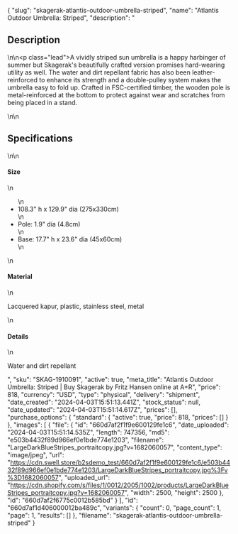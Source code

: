 {
  "slug": "skagerak-atlantis-outdoor-umbrella-striped",
  "name": "Atlantis Outdoor Umbrella: Striped",
  "description": "<h2>Description</h2>\n<!-- split -->\n<p class=\"lead\">A vividly striped sun umbrella is a happy harbinger of summer but Skagerak's beautifully crafted version promises hard-wearing utility as well. The water and dirt repellant fabric has also been leather-reinforced to enhance its strength and a double-pulley system makes the umbrella easy to fold up. Crafted in FSC-certified timber, the wooden pole is metal-reinforced at the bottom to protect against wear and scratches from being placed in a stand.   </p>\n<!-- split -->\n<h2>Specifications</h2>\n<!-- split -->\n<h4>Size</h4>\n<ul>\n<li>108.3\" h x 129.9\" dia (275x330cm)</li>\n<li>Pole: 1.9\" dia (4.8cm)</li>\n<li>Base: 17.7\" h x 23.6\" dia (45x60cm)</li>\n</ul>\n<h4>Material</h4>\n<p><span>Lacquered kapur, plastic, stainless steel, metal</span></p>\n<h4>Details</h4>\n<p>Water and dirt repellant</p>",
  "sku": "SKAG-1910091",
  "active": true,
  "meta_title": "Atlantis Outdoor Umbrella: Striped | Buy Skagerak by Fritz Hansen online at A+R",
  "price": 818,
  "currency": "USD",
  "type": "physical",
  "delivery": "shipment",
  "date_created": "2024-04-03T15:51:13.441Z",
  "stock_status": null,
  "date_updated": "2024-04-03T15:51:14.617Z",
  "prices": [],
  "purchase_options": {
    "standard": {
      "active": true,
      "price": 818,
      "prices": []
    }
  },
  "images": [
    {
      "file": {
        "id": "660d7af2f1f9e600129fe1c6",
        "date_uploaded": "2024-04-03T15:51:14.535Z",
        "length": 747356,
        "md5": "e503b4432f89d966ef0e1bde774e1203",
        "filename": "LargeDarkBlueStripes_portraitcopy.jpg?v=1682060057",
        "content_type": "image/jpeg",
        "url": "https://cdn.swell.store/b2sdemo_test/660d7af2f1f9e600129fe1c6/e503b4432f89d966ef0e1bde774e1203/LargeDarkBlueStripes_portraitcopy.jpg%3Fv%3D1682060057",
        "uploaded_url": "https://cdn.shopify.com/s/files/1/0012/2005/1002/products/LargeDarkBlueStripes_portraitcopy.jpg?v=1682060057",
        "width": 2500,
        "height": 2500
      },
      "id": "660d7af2f6775c0012b585bd"
    }
  ],
  "id": "660d7af1d406000012ba489c",
  "variants": {
    "count": 0,
    "page_count": 1,
    "page": 1,
    "results": []
  },
  "filename": "skagerak-atlantis-outdoor-umbrella-striped"
}